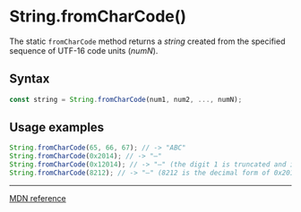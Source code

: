 # String.fromCharCode()

The static `fromCharCode` method returns a _string_ created from the specified sequence of UTF-16 code units (_numN_).

## Syntax

```js
const string = String.fromCharCode(num1, num2, ..., numN);
```

## Usage examples

```js
String.fromCharCode(65, 66, 67); // -> "ABC"
String.fromCharCode(0x2014); // -> "—"
String.fromCharCode(0x12014); // -> "—" (the digit 1 is truncated and ignored)
String.fromCharCode(8212); // -> "—" (8212 is the decimal form of 0x2014)
```

---

[MDN reference](https://developer.mozilla.org/en-US/docs/Web/JavaScript/Reference/Global_Objects/String/fromCharCode)
